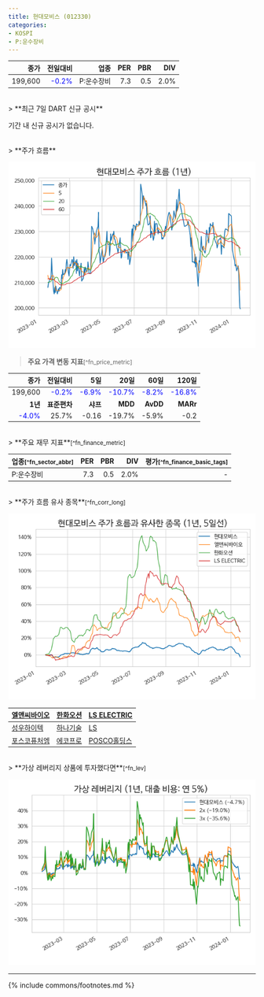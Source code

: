 ```yaml
---
title: 현대모비스 (012330)
categories:
- KOSPI
- P:운수장비
---
```

| **종가** | **전일대비** | **업종** | **PER** | **PBR** | **DIV** |
| -------: | -----------: | -------: | ------: | ------: | ------: |
| 199,600 | <span style="color: blue">-0.2%</span> | P:운수장비 | 7.3 | 0.5 | 2.0% |

<!-- more -->

<br>
> **최근 7일 DART 신규 공시**<a id="dart"></a>


기간 내 신규 공시가 없습니다.

<br>
> **주가 흐름**<a id="price"></a>

![012330](/stock/images/012330.png)

> **주요 가격 변동 지표**<small>[^fn_price_metric]</small>

| **종가** | **전일대비** | **5일** | **20일** | **60일** | **120일** |
| -------: | -----------: | ------: | -------: | -------: | --------: |
| 199,600 | <span style="color: blue">-0.2%</span> | <span style="color: blue">-6.9%</span> | <span style="color: blue">-10.7%</span> | <span style="color: blue">-8.2%</span> | <span style="color: blue">-16.8%</span> |
| **1년** | **표준편차** | **샤프** | **MDD** | **AvDD** | **MARr** |
| <span style="color: blue">-4.0%</span> | 25.7% | -0.16 | -19.7% | -5.9% | -0.2 |

<br>
> **주요 재무 지표**<small>[^fn_finance_metric]</small>

| **업종**<small>[^fn_sector_abbr]</small> | **PER** | **PBR** | **DIV** | **평가**<small>[^fn_finance_basic_tags]</small> |
| :--------------------------------------- | ------: | ------: | ------: | ----------------------------------------------: |
| P:운수장비 | 7.3 | 0.5 | 2.0% | - |

<br>
> **주가 흐름 유사 종목**<a id="corr"></a><small>[^fn_corr_long]</small>

![012330](/stock/images/012330_corr.png)

| [엘앤씨바이오](/290650/) | [한화오션](/042660/) | [LS ELECTRIC](/010120/) |
| :------------------------------------- | :------------------------------------- | :--------------------------------------|
| [성우하이텍](/015750/) | [하나기술](/299030/) | [LS](/006260/) |
| [포스코퓨처엠](/003670/) | [에코프로](/086520/) | [POSCO홀딩스](/005490/) |

<br>
> **가상 레버리지 상품에 투자했다면**<a id="2x"></a><small>[^fn_lev]</small>

![012330](/stock/images/012330_2x.png)

---
{% include commons/footnotes.md %}